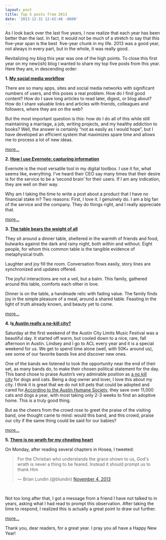 ```yaml
---
layout: post
title: Top 5 posts from 2013
date: '2013-12-31 12:42:48 -0600'
---
```

<p>As I look back over the last five years, I now realize that each year has been better than the last. In fact, it would not be much of a stretch to say that this five-year span is the best  five-year chunk in my life. 2013 was a good year, not always in every part, but in the whole, it was really good.</p>
<p>Revitalizing my blog this year was one of the high points. To close this first year on my new(ish) blog I wanted to share my top five posts from this year. Here they are, in descending order:</p>
<p><strong>1. <a href="/2013/05/23/my-social-media-workflow/">My social media workflow</a></strong></p>
<p>There are so many apps, sites and social media networks with significant numbers of users, and this poses a real problem. How do I find good content? How do I save long articles to read later, digest, or blog about? How do I share valuable links and articles with friends, colleagues and followers, where they are on the web?</p>
<p>But the most important question is this: how do I do all of this while still maintaining a marriage, a job, writing projects, and my healthy addiction to books? Well, the answer is certainly “not as easily as I would hope”, but I have developed an efficient system that maximizes spare time and allows me to process a lot of new ideas.</p>
<p><a href="/2013/05/23/my-social-media-workflow/">more...</a></p>
<p><strong>2. <a href="/2013/05/30/how-i-use-evernote-capturing-information/">How I use Evernote: capturing information</a></strong></p>
<p>Evernote is the most versatile tool in my digital toolbox. I use it for, what seems like, everything. I’ve heard their CEO say many times that their desire is for the service to be a ‘second brain’ for their users. If I am any indication, they are well on their way.</p>
<p>Why am I taking the time to write a post about a product that I have no financial stake in? Two reasons: First, I love it. I genuinely do. I am a big fan of the service and the company. They do things right, and I really appreciate that.</p>
<p><a href="/2013/05/30/how-i-use-evernote-capturing-information/">more...</a></p>
<p><strong>3. <a href="/2013/09/23/the-table-bears-the-weight-of-all/">The table bears the weight of all</a></strong></p>
<p>They sit around a dinner table, sheltered in the warmth of friends and food, bulwarks against the dark and rainy night, both within and without. Eight people, for whom this common table is the tangible evidence of metaphysical truth.</p>
<p>Laughter and joy fill the room. Conversation flows easily, story lines are synchronized and updates offered.</p>
<p>The joyful interactions are not a veil, but a balm. This family, gathered around this table, comforts each other in love.</p>
<p>Dinner is on the table, a handmade relic with fading value. The family finds joy in the simple pleasure of a meal, around a shared table. Feasting in the light of truth already known, and beauty yet to come.</p>
<p><a href="/2013/09/23/the-table-bears-the-weight-of-all/">more...</a></p>
<p><strong>4. I<a href="/2013/10/11/is-austin-really-a-no-kill-city/">s Austin really a no-kill city?</a></strong></p>
<p>Saturday at the first weekend of the Austin City Limits Music Festival was a beautiful day. It started off warm, but cooled down to a nice, rare, fall afternoon in Austin. Lindsey and I go to ACL every year and it is a special weekend for us. We get to spend time alone (well, with 50K+ around us), see some of our favorite bands live and discover new ones.</p>
<p>One of the bands we listened to took the opportunity near the end of their set, as many bands do, to make their chosen political statement for the day. This band chose to praise Austin’s very admirable position as <a href="http://nokillaustin.org/">a no kill city</a> for dogs and cats. Being a dog owner and lover, I love this about my city. I think it is great that we do not kill pets that could be adopted and cared for.<a href="http://www.austinhumanesociety.org/about-us/faqs">According to the Austin Humane Society</a>, they save over 11,000 cats and dogs a year, with most taking only 2-3 weeks to find an adoptive home. This is a truly good thing.</p>
<p>But as the cheers from the crowd rose to greet the praise of the visiting band, one thought came to mind: would this band, and this crowd, praise our city if the same thing could be said for our babies?</p>
<p><a href="/2013/10/11/is-austin-really-a-no-kill-city/">more...</a></p>
<p><strong>5. <a href="/2013/11/07/there-is-no-wrath-for-my-cheating-heart/">There is no wrath for my cheating heart</a></strong></p>
<p>On Monday, after reading several chapters in Hosea, I tweeted:</p>
<blockquote class="twitter-tweet" lang="en"><p>For the Christian who understands the grace shown to us, God's wrath is never a thing to be feared. Instead it should prompt us to thank Him</p>
<p>— Brian Lundin (@blundin) <a href="https://twitter.com/blundin/statuses/397410090300768257">November 4, 2013</a></p></blockquote>
<p>&nbsp;</p>
<p>Not too long after that, I got a message from a friend I have not talked to in years, asking what I had read to prompt this observation. After taking the time to respond, I realized this is actually a great point to draw out further.</p>
<p><a href="/2013/11/07/there-is-no-wrath-for-my-cheating-heart/">more...</a></p>
<p>Thank you, dear readers, for a great year. I pray you all have a Happy New Year!</p>
